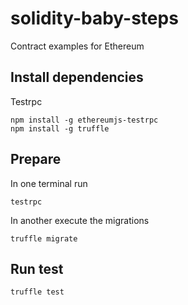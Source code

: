 # solidity-baby-steps
Contract examples for Ethereum

## Install dependencies

Testrpc
```
npm install -g ethereumjs-testrpc
npm install -g truffle
```


## Prepare

In one terminal run

```
testrpc
```

In another execute the migrations
```
truffle migrate
```

## Run test

```
truffle test
```